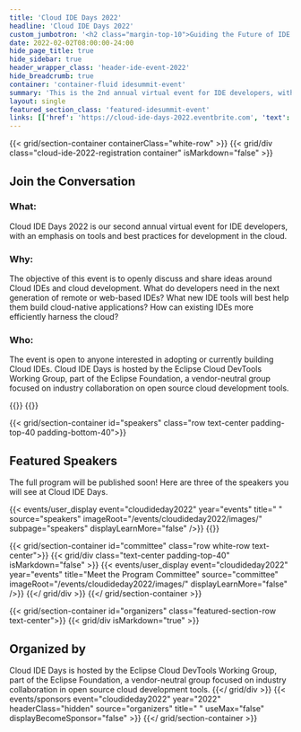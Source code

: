 ```yaml
---
title: 'Cloud IDE Days 2022'
headline: 'Cloud IDE Days 2022'
custom_jumbotron: '<h2 class="margin-top-10">Guiding the Future of IDE Development</h2><p class="margin-top-20">Virtual Conference | April 27 - 28, 2022</p>'
date: 2022-02-02T08:00:00-24:00
hide_page_title: true
hide_sidebar: true
header_wrapper_class: 'header-ide-event-2022'
hide_breadcrumb: true
container: 'container-fluid idesummit-event'
summary: 'This is the 2nd annual virtual event for IDE developers, with an emphasis on tools and best practices for development in the cloud with the goal of guiding the future direction of IDE technology. The event is open to anyone interested in adopting or currently building Cloud IDEs. It’s hosted by the Eclipse Cloud DevTools Working Group, part of the Eclipse Foundation. This is a vendor-neutral group focused on industry collaboration on open source cloud development tools.'
layout: single
featured_section_class: 'featured-idesummit-event'
links: [['href': 'https://cloud-ide-days-2022.eventbrite.com', 'text': 'REGISTER NOW']]
---
```


{{< grid/section-container containerClass="white-row" >}}
{{< grid/div class="cloud-ide-2022-registration container" isMarkdown="false" >}}
  <h2 class="text-center margin-bottom-30">Join the Conversation</h2>

  <div class="margin-bottom-30 row">
    <div class="col-sm-3 text-center">
      <h3 class="uppercase">What:</h3>
    </div>
    <div class="col-sm-21 margin-top-10">
      <p>
        Cloud IDE Days 2022 is our second annual virtual event for IDE developers, with an emphasis on tools and best practices for development in the cloud.
      </p>
    </div>
  </div>
  <div class="margin-bottom-30 row">
    <div class="col-sm-3 text-center">
      <h3 class="uppercase">Why:</h3>
    </div>
    <div class="col-sm-21 margin-top-10">
      <p>
        The objective of this event is to openly discuss and share ideas around Cloud IDEs and cloud development. What do developers need in the next generation of remote or web-based IDEs? What new IDE tools will best help them build cloud-native applications? How can existing IDEs more efficiently harness the cloud?
      </p>
    </div>
  </div>
  <div class="margin-bottom-30 row">
    <div class="col-sm-3 text-center">
      <h3 class="uppercase">Who:</h3>
    </div>
    <div class="col-sm-21 margin-top-10">
      <p>
        The event is open to anyone interested in adopting or currently building Cloud IDEs. Cloud IDE Days is hosted by the Eclipse Cloud DevTools Working Group, part of the Eclipse Foundation, a vendor-neutral group focused on industry collaboration on open source cloud development tools.
      </p>
    </div>
  </div>
{{</ grid/div >}} 
{{</ grid/section-container >}}

{{< grid/section-container id="speakers" class="row text-center padding-top-40 padding-bottom-40">}}
<h2>Featured Speakers</h2>
<p>The full program will be published soon! Here are three of the speakers you will see at Cloud IDE Days.</p>
{{< events/user_display event="cloudideday2022" year="events" title=" " source="speakers" imageRoot="/events/cloudideday2022/images/" subpage="speakers" displayLearnMore="false" />}}
{{</ grid/section-container >}}

{{< grid/section-container id="committee" class="row white-row text-center">}}
{{< grid/div class="text-center padding-top-40" isMarkdown="false" >}}
{{< events/user_display event="cloudideday2022" year="events" title="Meet the Program Committee" source="committee" imageRoot="/events/cloudideday2022/images/" displayLearnMore="false" />}}
{{</ grid/div >}}
{{</ grid/section-container >}}

{{< grid/section-container id="organizers" class="featured-section-row text-center">}}
{{< grid/div isMarkdown="true" >}}
## Organized by
Cloud IDE Days is hosted by the Eclipse Cloud DevTools Working Group, part of the Eclipse Foundation, a vendor-neutral group focused on industry collaboration in open source cloud development tools.
{{</ grid/div >}}
{{< events/sponsors event="cloudideday2022" year="2022" headerClass="hidden" source="organizers" title=" " useMax="false" displayBecomeSponsor="false" >}}
{{</ grid/section-container >}}
